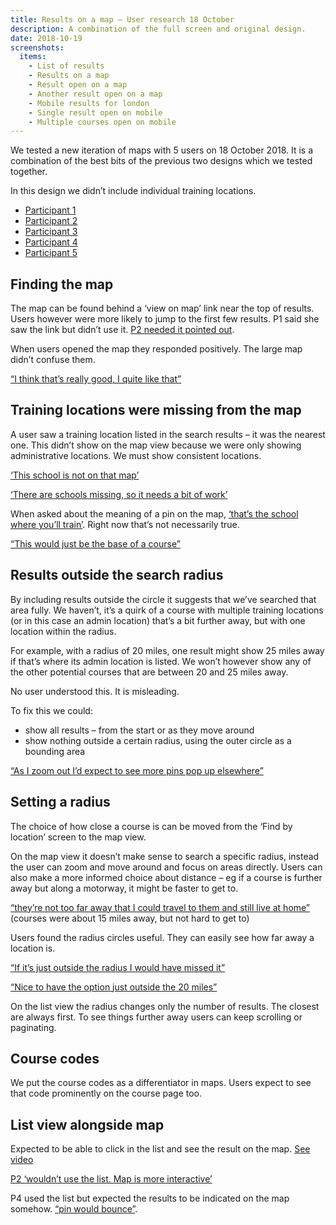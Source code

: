 ```yaml
---
title: Results on a map – User research 18 October
description: A combination of the full screen and original design.
date: 2018-10-19
screenshots:
  items:
    - List of results
    - Results on a map
    - Result open on a map
    - Another result open on a map
    - Mobile results for london
    - Single result open on mobile
    - Multiple courses open on mobile
---
```


We tested a new iteration of maps with 5 users on 18 October 2018. It is a combination of the best bits of the previous two designs which we tested together.

In this design we didn’t include individual training locations.

- [Participant 1](https://lookback.io/watch/68a6mf8m44LkpWCa5)
- [Participant 2](https://lookback.io/watch/LEWcbDNA9pqwofRsv)
- [Participant 3](https://lookback.io/watch/Ajn7TA3rYjADXkBFh)
- [Participant 4](https://lookback.io/watch/Q4jwCGjsSPdCWxLep)
- [Participant 5](https://lookback.io/watch/ubmQNAZGpgQr4rFNu)

## Finding the map

The map can be found behind a ‘view on map’ link near the top of results. Users however were more likely to jump to the first few results. P1 said she saw the link but didn’t use it. [P2 needed it pointed out](https://lookback.io/watch/LEWcbDNA9pqwofRsv?t=12m14.75s).

When users opened the map they responded positively. The large map didn’t confuse them.

[“I think that’s really good, I quite like that”](https://lookback.io/watch/Q4jwCGjsSPdCWxLep?t=21m55.64s)

## Training locations were missing from the map

A user saw a training location listed in the search results – it was the nearest one. This didn’t show on the map view because we were only showing administrative locations. We must show consistent locations.

[‘This school is not on that map’](https://lookback.io/watch/68a6mf8m44LkpWCa5?t=24m54.2s-26m11.1s)

[‘There are schools missing, so it needs a bit of work’](https://lookback.io/watch/68a6mf8m44LkpWCa5?t=47m9.94s)

When asked about the meaning of a pin on the map, [‘that’s the school where you’ll train’](https://lookback.io/watch/68a6mf8m44LkpWCa5?t=38m49.18s). Right now that’s not necessarily true.

[“This would just be the base of a course”](https://lookback.io/watch/Q4jwCGjsSPdCWxLep?t=22m24.59s)

## Results outside the search radius

By including results outside the circle it suggests that we’ve searched that area fully. We haven’t, it’s a quirk of a course with multiple training locations (or in this case an admin location) that’s a bit further away, but with one location within the radius.

For example, with a radius of 20 miles, one result might show 25 miles away if that’s where its admin location is listed. We won’t however show any of the other potential courses that are between 20 and 25 miles away.

No user understood this. It is misleading.

To fix this we could:

- show all results – from the start or as they move around
- show nothing outside a certain radius, using the outer circle as a bounding area

[“As I zoom out I’d expect to see more pins pop up elsewhere”](https://lookback.io/watch/LEWcbDNA9pqwofRsv?t=27m38.29s)

## Setting a radius

The choice of how close a course is can be moved from the ‘Find by location’ screen to the map view.

On the map view it doesn’t make sense to search a specific radius, instead the user can zoom and move around and focus on areas directly. Users can also make a more informed choice about distance – eg if a course is further away but along a motorway, it might be faster to get to.

[“they’re not too far away that I could travel to them and still live at home”](https://lookback.io/watch/LEWcbDNA9pqwofRsv?t=14m10s) (courses were about 15 miles away, but not hard to get to)

Users found the radius circles useful. They can easily see how far away a location is.

[“If it’s just outside the radius I would have missed it”](https://lookback.io/watch/68a6mf8m44LkpWCa5?t=31m46s)

[“Nice to have the option just outside the 20 miles”](https://lookback.io/watch/LEWcbDNA9pqwofRsv?t=15m44.06s)

On the list view the radius changes only the number of results. The closest are always first. To see things further away users can keep scrolling or paginating.

## Course codes

We put the course codes as a differentiator in maps. Users expect to see that code prominently on the course page too.

## List view alongside map

Expected to be able to click in the list and see the result on the map. [See video](https://lookback.io/watch/68a6mf8m44LkpWCa5?t=39m29s)

[P2 ‘wouldn’t use the list. Map is more interactive’](https://lookback.io/watch/LEWcbDNA9pqwofRsv?t=31m24.52s)

P4 used the list but expected the results to be indicated on the map somehow. [“pin would bounce”](https://lookback.io/watch/Q4jwCGjsSPdCWxLep?t=23m44s).
